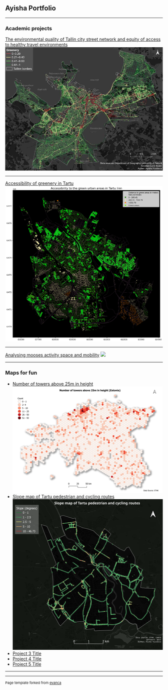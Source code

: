 ## Ayisha Portfolio

---

### Academic projects 

[The environmental quality of Tallin city street network and equity of access to healthy travel environments](/sample_page)
<img src="images/image_2024-02-01_223748180.png"/>

---
[Accessibility of greenery in Tartu](/sample_page1)
<img src="images/Tartu greenery.png"/>

---
[Analysing mooses activity space and mobility](http://example.com/)
<img src="images/dummy_thumbnail.jpg?raw=true"/>

---

### Maps for fun

- [Number of towers above 25m in height](images/25M_height_.png)
  <img src="images/25M_height_.png"/>
- [Slope map of Tartu pedestrian and cycling routes](images/tartu_network_slope___.png)
  <img src="images/tartu_network_slope___.png"/>
- [Project 3 Title](http://example.com/)
- [Project 4 Title](http://example.com/)
- [Project 5 Title](http://example.com/)

---




---
<p style="font-size:11px">Page template forked from <a href="https://github.com/evanca/quick-portfolio">evanca</a></p>
<!-- Remove above link if you don't want to attibute -->
